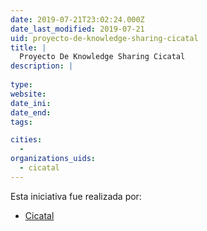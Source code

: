 ```yaml
---
date: 2019-07-21T23:02:24.000Z
date_last_modified: 2019-07-21
uid: proyecto-de-knowledge-sharing-cicatal
title: |
  Proyecto De Knowledge Sharing Cicatal
description: |
  
type: 
website: 
date_ini: 
date_end: 
tags:

cities: 
  - 
organizations_uids:
  - cicatal
---
```


Esta iniciativa fue realizada por:

- [Cicatal](/organizaciones/cicatal)
